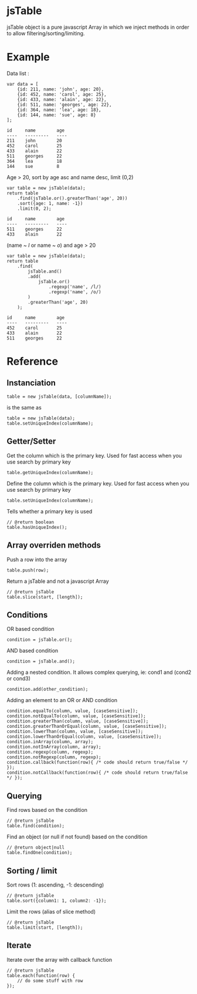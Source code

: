 jsTable
=======

jsTable object is a pure javascript Array in which we inject methods in order to allow filtering/sorting/limiting.

Example
=======

Data list :

    var data = [
        {id: 211, name: 'john', age: 20},
        {id: 452, name: 'carol', age: 25},
        {id: 433, name: 'alain', age: 22},
        {id: 511, name: 'georges', age: 22},
        {id: 364, name: 'lea', age: 18},
        {id: 144, name: 'sue', age: 8}
    ];
    
    id     name        age
    ----   ---------   ----
    211    john        20
    452    carol       25
    433    alain       22
    511    georges     22
    364    lea         18
    144    sue         8

Age > 20, sort by age asc and name desc, limit (0,2)

    var table = new jsTable(data);
    return table
        .find(jsTable.or().greaterThan('age', 20))
        .sort({age: 1, name: -1})
        .limit(0, 2);
    
    id     name        age
    ----   ---------   ----
    511    georges     22
    433    alain       22

(name ~ *l* or name ~ *o*) and age > 20

    var table = new jsTable(data);
    return table
        .find(
            jsTable.and()
            .add(
                jsTable.or()
                    .regexp('name', /l/)
                    .regexp('name', /o/)
            )
            .greaterThan('age', 20)
        );
    
    id     name        age
    ----   ---------   ----
    452    carol       25
    433    alain       22
    511    georges     22

Reference
=========

Instanciation
-------------

    table = new jsTable(data, [columnName]);

is the same as

    table = new jsTable(data);
    table.setUniqueIndex(columnName);

Getter/Setter
-------------

Get the column which is the primary key.
Used for fast access when you use search by primary key

    table.getUniqueIndex(columnName);

Define the column which is the primary key.
Used for fast access when you use search by primary key

    table.setUniqueIndex(columnName);

Tells whether a primary key is used

    // @return boolean
    table.hasUniqueIndex();

Array overriden methods
-----------------------

Push a row into the array

    table.push(row);

Return a jsTable and not a javascript Array

    // @return jsTable
    table.slice(start, [length]);

Conditions
----------

OR based condition

    condition = jsTable.or();

AND based condition

    condition = jsTable.and();

Adding a nested condition.
It allows complex querying, ie: cond1 and (cond2 or cond3)

    condition.add(other_condition);

Adding an element to an OR or AND condition

    condition.equalTo(column, value, [caseSensitive]);
    condition.notEqualTo(column, value, [caseSensitive]);
    condition.greaterThan(column, value, [caseSensitive]);
    condition.greaterThanOrEqual(column, value, [caseSensitive]);
    condition.lowerThan(column, value, [caseSensitive]);
    condition.lowerThanOrEqual(column, value, [caseSensitive]);
    condition.inArray(column, array);
    condition.notInArray(column, array);
    condition.regexp(column, regexp);
    condition.notRegexp(column, regexp);
    condition.callback(function(row){ /* code should return true/false */ });
    condition.notCallback(function(row){ /* code should return true/false */ });

Querying
--------

Find rows based on the condition

    // @return jsTable
    table.find(condition);

Find an object (or null if not found) based on the condition

    // @return object|null
    table.findOne(condition);

Sorting / limit
---------------

Sort rows (1: ascending, -1: descending)

    // @return jsTable
    table.sort({column1: 1, column2: -1});

Limit the rows (alias of slice method)

    // @return jsTable
    table.limit(start, [length]);

Iterate
-------

Iterate over the array with callback function

    // @return jsTable
    table.each(function(row) {
        // do some stuff with row
    });
